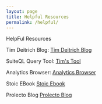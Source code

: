 ```yaml
---
layout: page
title: Helpful Resources
permalink: /helpful/
---
```


HelpFul Resources

Tim Deitrich Blog: 
        <a href="https://timdietrich.me/blog/" >Tim Deitrich Blog</a>

SuiteQL Query Tool: 
        <a href="https://timdietrich.me/netsuite-suitescripts/suiteql-query-tool/" >Tim's Tool</a>

Analytics Browser: 
        <a href="https://system.netsuite.com/help/helpcenter/en_US/srbrowser/Browser2020_1/analytics/record/account.html">Analytics Browser</a>

Stoic EBook 
        <a href="https://stoic.software/archive/cookbooks/basic-query-src/">Stoic Ebook</a>

Prolecto Blog 
        <a href="https://blog.prolecto.com/">Prolecto Blog</a>
